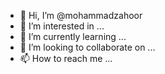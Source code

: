 - 👋 Hi, I’m @mohammadzahoor
- 👀 I’m interested in ...
- 🌱 I’m currently learning ...
- 💞️ I’m looking to collaborate on ...
- 📫 How to reach me ...

<!---
mohammadzahoor/mohammadzahoor is a ✨ special ✨ repository because its `README.md` (this file) appears on your GitHub profile.
You can click the Preview link to take a look at your changes.
--->
